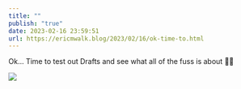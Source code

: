 ```yaml
---
title: ""
publish: "true"
date: 2023-02-16 23:59:51
url: https://ericmwalk.blog/2023/02/16/ok-time-to.html
---
```


Ok... Time to test out Drafts and see what all of the fuss is about 🤷‍♂️

![](https://ericmwalk.blog/uploads/2023/c3b73deb7c.jpg)
